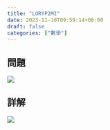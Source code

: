 ```yaml
---
title: "LORYP2MI"
date: 2023-11-10T09:59:14+08:00
draft: false
categories: ["數學"]
---
```

<!--more-->

## 問題
<img src="/posts/solution/LORYP2MI-q.png">

## 詳解
<img src="/posts/solution/LORYP2MI-sol.png">

